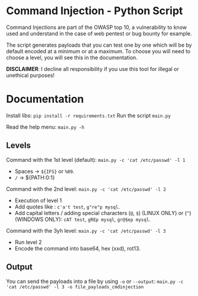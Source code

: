 # Command Injection - Python Script

Command Injections are part of the OWASP top 10, a vulnerability to know used and understand in the case of web pentest or bug bounty for example.

The script generates payloads that you can test one by one which will be by default encoded at a minimum or at a maximum.
To choose you will need to choose a level, you will see this in the documentation.

**DISCLAIMER**: I decline all responsibility if you use this tool for illegal or unethical purposes!

# Documentation

Install libs: `pip install -r requirements.txt`
Run the script `main.py`

Read the help menu: `main.py -h`

## Levels

Command with the 1st level (default): ```main.py -c 'cat /etc/passwd' -l 1```
- Spaces -> `${IFS}` or `%09`.
- `/` -> ${PATH:0:1}


Command with the 2nd level: ```main.py -c 'cat /etc/passwd' -l 2```
- Execution of level 1
- Add quotes like : `c'a't test`, `g"re"p mysql`.
- Add capital letters / adding special characters (`@`, `$`) (LINUX ONLY) or (`^`) (WINDOWS ONLY): `cAT test`, `gREp mysql`, `gr@$ep mysql`. 


Command with the 3yh level: ```main.py -c 'cat /etc/passwd' -l 3```
- Run level 2
- Encode the command into base64, hex (xxd), rot13.

## Output

You can send the payloads into a file by using `-o` or `--output`: ```main.py -c 'cat /etc/passwd' -l 3 -o file_payloads_cmdinjection```